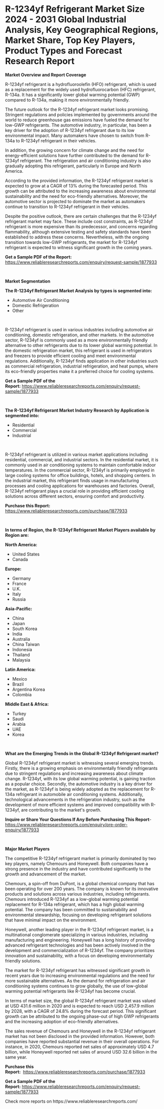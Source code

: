 <p><h1>R-1234yf Refrigerant Market Size 2024 - 2031 Global Industrial Analysis, Key Geographical Regions, Market Share, Top Key Players, Product Types and Forecast Research Report</h1></p><p><strong>Market Overview and Report Coverage</strong></p>
<p><p>R-1234yf refrigerant is a hydrofluoroolefin (HFO) refrigerant, which is used as a replacement for the widely used hydrofluorocarbon (HFC) refrigerant, R-134a. It has a significantly lower global warming potential (GWP) compared to R-134a, making it more environmentally friendly.</p><p>The future outlook for the R-1234yf refrigerant market looks promising. Stringent regulations and policies implemented by governments around the world to reduce greenhouse gas emissions have fueled the demand for low-GWP refrigerants. The automotive industry, in particular, has been a key driver for the adoption of R-1234yf refrigerant due to its low environmental impact. Many automakers have chosen to switch from R-134a to R-1234yf refrigerant in their vehicles.</p><p>In addition, the growing concern for climate change and the need for energy-efficient solutions have further contributed to the demand for R-1234yf refrigerant. The refrigeration and air conditioning industry is also gradually adopting this refrigerant, particularly in Europe and North America.</p><p>According to the provided information, the R-1234yf refrigerant market is expected to grow at a CAGR of 13% during the forecasted period. This growth can be attributed to the increasing awareness about environmental sustainability and the need for eco-friendly alternatives. Moreover, the automotive sector is projected to dominate the market as automakers continue to transition to R-1234yf refrigerant in their vehicles.</p><p>Despite the positive outlook, there are certain challenges that the R-1234yf refrigerant market may face. These include cost constraints, as R-1234yf refrigerant is more expensive than its predecessor, and concerns regarding flammability, although extensive testing and safety standards have been established to address these concerns. Nevertheless, with the ongoing transition towards low-GWP refrigerants, the market for R-1234yf refrigerant is expected to witness significant growth in the coming years.</p></p>
<p><strong>Get a Sample PDF of the Report:</strong> <a href="https://www.reliableresearchreports.com/enquiry/request-sample/1877933">https://www.reliableresearchreports.com/enquiry/request-sample/1877933</a></p>
<p>&nbsp;</p>
<p><strong>Market Segmentation</strong></p>
<p><strong>The R-1234yf Refrigerant Market Analysis by types is segmented into:</strong></p>
<p><ul><li>Automotive Air Conditioning</li><li>Domestic Refrigeration</li><li>Other</li></ul></p>
<p>&nbsp;</p>
<p><p>R-1234yf refrigerant is used in various industries including automotive air conditioning, domestic refrigeration, and other markets. In the automotive sector, R-1234yf is commonly used as a more environmentally friendly alternative to other refrigerants due to its lower global warming potential. In the domestic refrigeration market, this refrigerant is used in refrigerators and freezers to provide efficient cooling and meet environmental regulations. Additionally, R-1234yf finds application in other industries such as commercial refrigeration, industrial refrigeration, and heat pumps, where its eco-friendly properties make it a preferred choice for cooling systems.</p></p>
<p><strong>Get a Sample PDF of the Report:</strong>&nbsp;<a href="https://www.reliableresearchreports.com/enquiry/request-sample/1877933">https://www.reliableresearchreports.com/enquiry/request-sample/1877933</a></p>
<p>&nbsp;</p>
<p><strong>The R-1234yf Refrigerant Market Industry Research by Application is segmented into:</strong></p>
<p><ul><li>Residential</li><li>Commercial</li><li>Industrial</li></ul></p>
<p>&nbsp;</p>
<p><p>R-1234yf refrigerant is utilized in various market applications including residential, commercial, and industrial sectors. In the residential market, it is commonly used in air conditioning systems to maintain comfortable indoor temperatures. In the commercial sector, R-1234yf is primarily employed in large cooling systems for office buildings, hotels, and shopping centers. In the industrial market, this refrigerant finds usage in manufacturing processes and cooling applications for warehouses and factories. Overall, R-1234yf refrigerant plays a crucial role in providing efficient cooling solutions across different sectors, ensuring comfort and productivity.</p></p>
<p><strong>Purchase this Report:</strong>&nbsp; <a href="https://www.reliableresearchreports.com/purchase/1877933">https://www.reliableresearchreports.com/purchase/1877933</a></p>
<p>&nbsp;</p>
<p><strong>In terms of Region, the R-1234yf Refrigerant Market Players available by Region are:</strong></p>
<p>
    <p> <strong> North America: </strong>
        <ul>
            <li>United States</li>
            <li>Canada</li>
        </ul>
        </p> 
    <p> <strong> Europe: </strong>
        <ul>
            <li>Germany</li>
            <li>France</li>
            <li>U.K.</li>
            <li>Italy</li>
            <li>Russia</li>
        </ul>
        </p> 
    <p> <strong> Asia-Pacific: </strong>
        <ul>
            <li>China</li>
            <li>Japan</li>
            <li>South Korea</li>
            <li>India</li>
            <li>Australia</li>
            <li>China Taiwan</li>
            <li>Indonesia</li>
            <li>Thailand</li>
            <li>Malaysia</li>
        </ul>
        </p> 
    <p> <strong> Latin America: </strong>
        <ul>
            <li>Mexico</li>
            <li>Brazil</li>
            <li>Argentina Korea</li>
            <li>Colombia</li>
        </ul>
        </p> 
    <p> <strong> Middle East & Africa: </strong>
        <ul>
            <li>Turkey</li>
            <li>Saudi</li>
            <li>Arabia</li>
            <li>UAE</li>
            <li>Korea</li>
        </ul>
    </p>
    </p>
<p>&nbsp;</p>
<p><strong>What are the Emerging Trends in the Global R-1234yf Refrigerant market?</strong></p>
<p><p>Global R-1234yf refrigerant market is witnessing several emerging trends. Firstly, there is a growing emphasis on environmentally friendly refrigerants due to stringent regulations and increasing awareness about climate change. R-1234yf, with its low global warming potential, is gaining traction as a popular choice. Secondly, the automotive industry is a key driver for the market, as R-1234yf is being widely adopted as the replacement for R-134a refrigerant in automobile air conditioning systems. Additionally, technological advancements in the refrigeration industry, such as the development of more efficient systems and improved compatibility with R-1234yf, are contributing to the market's growth.</p></p>
<p><strong>Inquire or Share Your Questions If Any Before Purchasing This Report</strong>- <a href="https://www.reliableresearchreports.com/enquiry/pre-order-enquiry/1877933">https://www.reliableresearchreports.com/enquiry/pre-order-enquiry/1877933</a></p>
<p>&nbsp;</p>
<p><strong>Major Market Players</strong></p>
<p><p>The competitive R-1234yf refrigerant market is primarily dominated by two key players, namely Chemours and Honeywell. Both companies have a strong presence in the industry and have contributed significantly to the growth and advancement of the market.</p><p>Chemours, a spin-off from DuPont, is a global chemical company that has been operating for over 200 years. The company is known for its innovative products and solutions across various industries, including refrigerants. Chemours introduced R-1234yf as a low-global warming potential replacement for R-134a refrigerant, which has a high global warming potential. The company has been committed to sustainability and environmental stewardship, focusing on developing refrigerant solutions that have minimal impact on the environment.</p><p>Honeywell, another leading player in the R-1234yf refrigerant market, is a multinational conglomerate specializing in various industries, including manufacturing and engineering. Honeywell has a long history of providing advanced refrigerant technologies and has been actively involved in the development and commercialization of R-1234yf. The company prioritizes innovation and sustainability, with a focus on developing environmentally friendly solutions.</p><p>The market for R-1234yf refrigerant has witnessed significant growth in recent years due to increasing environmental regulations and the need for more sustainable alternatives. As the demand for refrigeration and air conditioning systems continues to grow globally, the use of low-global warming potential refrigerants like R-1234yf has become crucial.</p><p>In terms of market size, the global R-1234yf refrigerant market was valued at USD 431.6 million in 2020 and is expected to reach USD 2,457.9 million by 2028, with a CAGR of 24.8% during the forecast period. This significant growth can be attributed to the ongoing phase-out of high GWP refrigerants and the increasing adoption of eco-friendly alternatives.</p><p>The sales revenue of Chemours and Honeywell in the R-1234yf refrigerant market has not been disclosed in the provided information. However, both companies have reported substantial revenue in their overall operations. For instance, in 2020, Chemours reported net sales of approximately USD 4.7 billion, while Honeywell reported net sales of around USD 32.6 billion in the same year.</p></p>
<p><strong>Purchase this Report:</strong>&nbsp;&nbsp;<a href="https://www.reliableresearchreports.com/purchase/1877933">https://www.reliableresearchreports.com/purchase/1877933</a></p>
<p></p>
<p><strong>Get a Sample PDF of the Report:</strong>&nbsp;<a href="https://www.reliableresearchreports.com/enquiry/request-sample/1877933">https://www.reliableresearchreports.com/enquiry/request-sample/1877933</a></p>
<p>Check more reports on https://www.reliableresearchreports.com/</p>